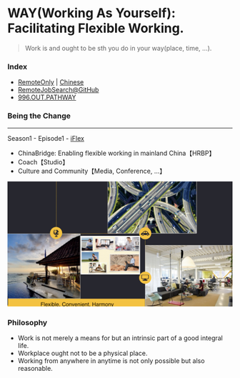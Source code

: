 # WAY(Working As Yourself): Facilitating Flexible Working.

> Work is and ought to be sth you do in your way(place, time, ...).

###  Index

- [RemoteOnly](https://gitlab.com/gitlab-com/www-remoteonly-org/blob/master/source/index.html.md) | [Chinese](https://github.com/Integ/remoteonly) 
- [RemoteJobSearch@GitHub](https://github.com/search?o=desc&q=remote+job&s=stars&type=Repositories) 
- [996.OUT.PATHWAY](https://github.com/Edening/996.OUT.Pathways) 

###  Being the Change
---
Season1 - Episode1 - [iFlex](https://github.com/Edening/iFlex)
* ChinaBridge: Enabling flexible working in mainland China【HRBP】
* Coach【Studio】
* Culture and Community【Media, Conference, …】

![Vision](6628D401-57A0-4762-B98D-89E9098A73E3.jpeg)

### Philosophy

* Work is not merely a means for but an intrinsic part of a good integral life.
* Workplace ought not to be a physical place.
* Working from anywhere in anytime is not only possible but also reasonable.
